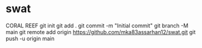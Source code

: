 # swat
CORAL REEF
git init
git add .
git commit -m "Initial commit"
git branch -M main
git remote add origin https://github.com/mka83assarhan12/swat.git
git push -u origin main
